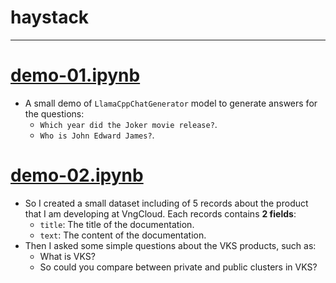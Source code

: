 # haystack
<hr>

# [demo-01.ipynb](./demo/demo-01.ipynb)
- A small demo of `LlamaCppChatGenerator` model to generate answers for the questions:
  - `Which year did the Joker movie release?`.
  - `Who is John Edward James?`.

# [demo-02.ipynb](./demo/demo-02.ipynb)
- So I created a small dataset including of 5 records about the product that I am developing at VngCloud. Each records contains **2 fields**:
  - `title`: The title of the documentation.
  - `text`: The content of the documentation.
- Then I asked some simple questions about the VKS products, such as:
  - What is VKS?
  - So could you compare between private and public clusters in VKS?